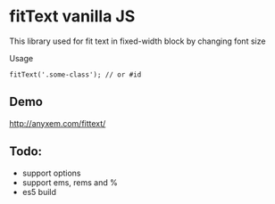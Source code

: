 # fitText vanilla JS

This library used for fit text in fixed-width block by changing font size


Usage

```
fitText('.some-class'); // or #id
```

## Demo
http://anyxem.com/fittext/

## Todo:
* support options
* support ems, rems and %
* es5 build
